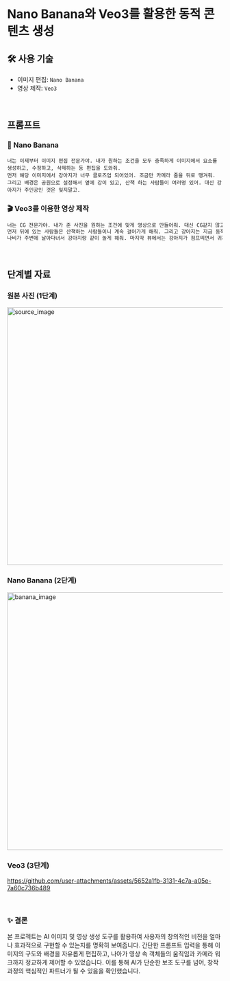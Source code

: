 # Nano Banana와 Veo3를 활용한 동적 콘텐츠 생성

## 🛠️ 사용 기술
- 이미지 편집: `Nano Banana`
- 영상 제작: `Veo3`

<br/>

## 프롬프트
### 📝 Nano Banana

```
너는 이제부터 이미지 편집 전문가야. 내가 원하는 조건을 모두 충족하게 이미지에서 요소를 생성하고, 수정하고, 삭제하는 등 편집을 도와줘.
먼저 해당 이미지에서 강아지가 너무 클로즈업 되어있어. 조금만 카메라 줌을 뒤로 땡겨줘.
그리고 배경은 공원으로 설정해서 옆에 강이 있고, 산책 하는 사람들이 여러명 있어. 대신 강아지가 주인공인 것은 잊지말고.
```

### 🎬 Veo3를 이용한 영상 제작 
```md
너는 CG 전문가야. 내가 준 사진을 원하는 조건에 맞게 영상으로 만들어줘. 대신 CG같지 않고 진짜같도록 노력해줘.
먼저 뒤에 있는 사람들은 산책하는 사람들이니 계속 걸어가게 해줘. 그리고 강아지는 지금 동작에 맞게 뛰어다니는데
나비가 주변에 날아다녀서 강아지랑 같이 놀게 해줘. 마지막 뷰에서는 강아지가 점프띄면서 귀가 위로 올라가는 얼굴을 자연스럽게 회전하면서 클로즈업 해줘.
```

<br/>

## 단계별 자료
### 원본 사진 (1단계)
<img width="600" alt="source_image" src="https://github.com/user-attachments/assets/fc968e8b-8e52-40ff-a8d3-07b1b0f75f14" />


### Nano Banana (2단계)
<img width="600" alt="banana_image" src="https://github.com/user-attachments/assets/17472637-82db-4ae5-9a42-4d6478ffd3e7" />



### Veo3 (3단계)
https://github.com/user-attachments/assets/5652a1fb-3131-4c7a-a05e-7a60c736b489


<br/>


### ✨ 결론
본 프로젝트는 AI 이미지 및 영상 생성 도구를 활용하여 사용자의 창의적인 비전을 얼마나 효과적으로 구현할 수 있는지를 명확히 보여줍니다. 
간단한 프롬프트 입력을 통해 이미지의 구도와 배경을 자유롭게 편집하고, 나아가 영상 속 객체들의 움직임과 카메라 워크까지 정교하게 제어할 수 있었습니다. 
이를 통해 AI가 단순한 보조 도구를 넘어, 창작 과정의 핵심적인 파트너가 될 수 있음을 확인했습니다.

